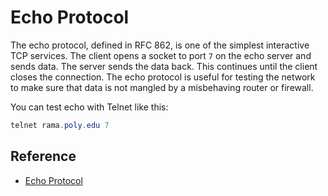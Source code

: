 # Echo Protocol

The echo protocol, defined in RFC 862, is one of the simplest interactive TCP services. The client opens a socket to port `7` on the echo server and sends data. The server sends the data back. This continues until the client closes the connection. The echo protocol is useful for testing the network to make sure that data is not mangled by a misbehaving router or firewall.

You can test echo with Telnet like this:

```java
telnet rama.poly.edu 7
```

## Reference

- [Echo Protocol](https://tools.ietf.org/html/rfc862)
